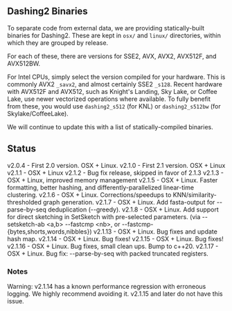 ## Dashing2 Binaries

To separate code from external data, we are providing statically-built binaries for Dashing2.
These are kept in `osx/` and `linux/` directories, within which they are grouped by release.

For each of these, there are versions for SSE2, AVX, AVX2, AVX512F, and AVX512BW.

For Intel CPUs, simply select the version compiled for your hardware.
This is commonly AVX2 `_savx2`, and almost certainly SSE2 `_s128`.
Recent hardware with AVX512F and AVX512, such as Knight's Landing, Sky Lake, or Coffee Lake, use newer vectorized operations where available.
To fully benefit from these, you would use `dashing2_s512` (for KNL) or `dashing2_s512bw` (for Skylake/CoffeeLake).

We will continue to update this with a list of statically-compiled binaries.

## Status

v2.0.4 - First 2.0 version. OSX + Linux.
v2.1.0 - First 2.1 version. OSX + Linux
v2.1.1 - OSX + Linux
v2.1.2 - Bug fix release, skipped in favor of 2.1.3
v2.1.3 - OSX + Linux, improved memory management
v2.1.5 - OSX + Linux. Faster formatting, better hashing, and differently-parallelized linear-time clustering.
v2.1.6 - OSX + Linux. Corrections/speedups to KNN/similarity-thresholded graph generation.
v2.1.7 - OSX + Linux. Add fasta-output for --parse-by-seq deduplication (--greedy).
v2.1.8 - OSX + Linux. Add support for direct sketching in SetSketch with pre-selected parameters. (via --setsketch-ab \<a,b\> --fastcmp \<nb\>, or --fastcmp-{bytes,shorts,words,nibbles})
v2.1.13 - OSX + Linux. Bug fixes and update hash map.
v2.1.14 - OSX + Linux. Bug fixes!
v2.1.15 - OSX + Linux. Bug fixes!
v2.1.16 - OSX + Linux. Bug fixes, small clean ups. Bump to c++20.
v2.1.17 - OSX + Linux. Bug fix: --parse-by-seq with packed truncated registers.


### Notes

Warning: v2.1.14 has a known performance regression with erroneous logging. We highly recommend avoiding it. v2.1.15 and later do not have this issue.
